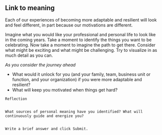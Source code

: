 ## Link to meaning

Each of our experiences of becoming more adaptable and resilient will look and feel different, in part because our motivations are different.

Imagine what you would like your professional and personal life to look like in the coming years. Take a moment to identify the things you want to be celebrating. Now take a moment to imagine the path to get there. Consider what might be exciting and what might be challenging. Try to visualize in as much detail as you can.

*As you consider the journey ahead*

+ What would it unlock for you (and your family, team, business unit or function, and your organization) if you were more adaptable and resilient?
+ What will keep you motivated when things get hard?
```
Reflection


What sources of personal meaning have you identified? What will continuously guide and energize you?


Write a brief answer and click Submit.
```
